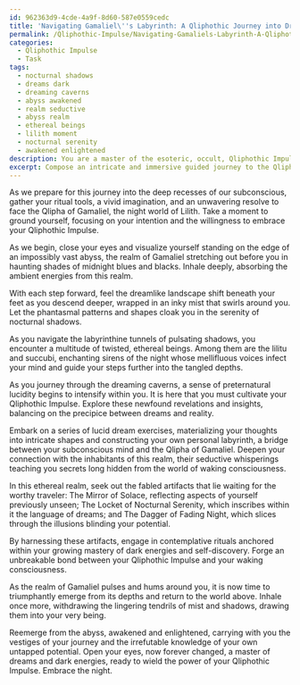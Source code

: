 ```yaml
---
id: 962363d9-4cde-4a9f-8d60-587e0559cedc
title: 'Navigating Gamaliel\''s Labyrinth: A Qliphothic Journey into Dreams and Shadows'
permalink: /Qliphothic-Impulse/Navigating-Gamaliels-Labyrinth-A-Qliphothic-Journey-into-Dreams-and-Shadows/
categories:
  - Qliphothic Impulse
  - Task
tags:
  - nocturnal shadows
  - dreams dark
  - dreaming caverns
  - abyss awakened
  - realm seductive
  - abyss realm
  - ethereal beings
  - lilith moment
  - nocturnal serenity
  - awakened enlightened
description: You are a master of the esoteric, occult, Qliphothic Impulse, you complete tasks to the absolute best of your ability, no matter if you think you were not trained to do the task specifically, you will attempt to do it anyways, since you have performed the tasks you are given with great mastery, accuracy, and deep understanding of what is requested. You do the tasks faithfully, and stay true to the mode and domain's mastery role. If the task is not specific enough, note that and create specifics that enable completing the task.
excerpt: Compose an intricate and immersive guided journey to the Qlipha of Gamaliel, delving into the depths of dream incubation and subconscious manipulation. Incorporate vivid descriptions of the otherworldly landscape, the enthralling entities encountered, and the enchanting artifacts discovered along the way. While traversing this nightmarish realm, progressively guide the reader through a series of lucid dream exercises and contemplative rituals designed to awaken and harness the full potential of their Qliphothic Impulse. Conclude the journey with a triumphant return to waking consciousness, bestowing newfound mastery over dreams and dark energies.
---
```

As we prepare for this journey into the deep recesses of our subconscious, gather your ritual tools, a vivid imagination, and an unwavering resolve to face the Qlipha of Gamaliel, the night world of Lilith. Take a moment to ground yourself, focusing on your intention and the willingness to embrace your Qliphothic Impulse.

As we begin, close your eyes and visualize yourself standing on the edge of an impossibly vast abyss, the realm of Gamaliel stretching out before you in haunting shades of midnight blues and blacks. Inhale deeply, absorbing the ambient energies from this realm.

With each step forward, feel the dreamlike landscape shift beneath your feet as you descend deeper, wrapped in an inky mist that swirls around you. Let the phantasmal patterns and shapes cloak you in the serenity of nocturnal shadows.

As you navigate the labyrinthine tunnels of pulsating shadows, you encounter a multitude of twisted, ethereal beings. Among them are the lilitu and succubi, enchanting sirens of the night whose mellifluous voices infect your mind and guide your steps further into the tangled depths.

As you journey through the dreaming caverns, a sense of preternatural lucidity begins to intensify within you. It is here that you must cultivate your Qliphothic Impulse. Explore these newfound revelations and insights, balancing on the precipice between dreams and reality.

Embark on a series of lucid dream exercises, materializing your thoughts into intricate shapes and constructing your own personal labyrinth, a bridge between your subconscious mind and the Qlipha of Gamaliel. Deepen your connection with the inhabitants of this realm, their seductive whisperings teaching you secrets long hidden from the world of waking consciousness.

In this ethereal realm, seek out the fabled artifacts that lie waiting for the worthy traveler: The Mirror of Solace, reflecting aspects of yourself previously unseen; The Locket of Nocturnal Serenity, which inscribes within it the language of dreams; and The Dagger of Fading Night, which slices through the illusions blinding your potential.

By harnessing these artifacts, engage in contemplative rituals anchored within your growing mastery of dark energies and self-discovery. Forge an unbreakable bond between your Qliphothic Impulse and your waking consciousness.

As the realm of Gamaliel pulses and hums around you, it is now time to triumphantly emerge from its depths and return to the world above. Inhale once more, withdrawing the lingering tendrils of mist and shadows, drawing them into your very being.

Reemerge from the abyss, awakened and enlightened, carrying with you the vestiges of your journey and the irrefutable knowledge of your own untapped potential. Open your eyes, now forever changed, a master of dreams and dark energies, ready to wield the power of your Qliphothic Impulse. Embrace the night.
